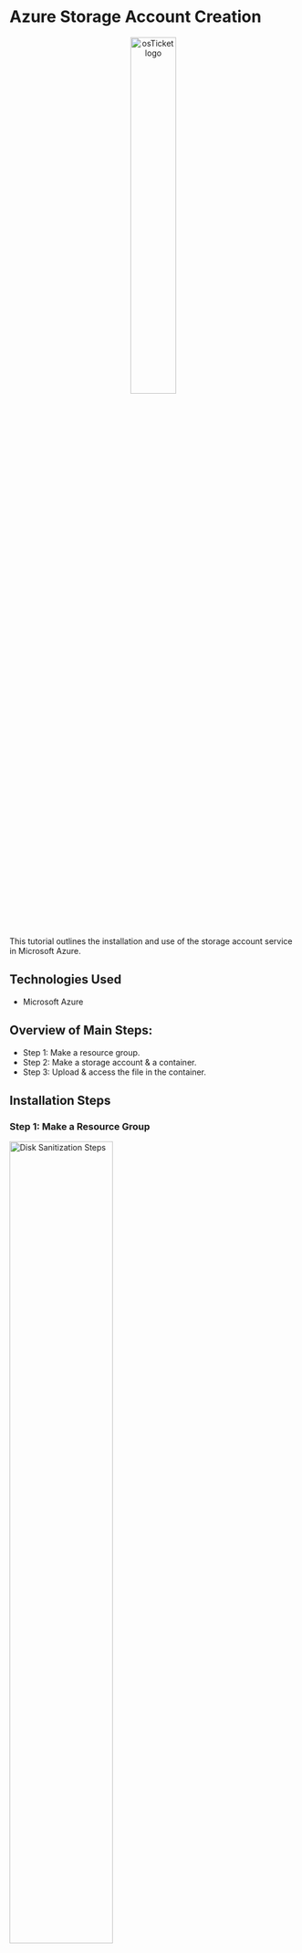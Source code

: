 # Azure Storage Account Creation
<p align="center">
<img src="https://github.com/user-attachments/assets/8eca2b6e-f70f-45cf-9129-637e7690baeb" height="40%" width="40%" alt="osTicket logo"/>
</p>

This tutorial outlines the installation and use of the storage account service in Microsoft Azure.<br />


<h2>Technologies Used</h2>

- Microsoft Azure


<h2> Overview of Main Steps:</h2>

- Step 1: Make a resource group.
- Step 2: Make a storage account & a container.
- Step 3: Upload & access the file in the container.


<h2>Installation Steps</h2>

<p>
<h3>Step 1: Make a Resource Group</h3>
<img src="https://github.com/user-attachments/assets/b21bf429-9ec1-4cbf-bb25-ad38b8624906" height="60%" width="60%" alt="Disk Sanitization Steps"/>
</p>
<p>
First, a new resource group must be made where the storage account will be placed  in.
  <br />
In the top search bar search: resource group and then in top left click "create".
  <br />
  <br />
Name the new resource group.
  <br />
Also select which subscription account to place the resource group under.
  <br />
And pick which geographic region you want the resource group in.
  <br />
</p>
________________________________________________________________________________________________________________________
<br />
<br />
<br />
<br />


<p>
<img src="https://github.com/EthanZSu/azure-storage-account/assets/168872181/bc76e72d-30d0-43c6-aa2b-0ffc7eb21f2b" height="40%" width="40%" alt="Disk Sanitization Steps"/>
</p>
<p>
(Adding organizational tags are optional). 
  <br />
Create the resource group.
</p>
________________________________________________________________________________________________________________________
<br />
<br />
<br />
<br />


<p>
<h3>Step 2: Make a storage account & a container. </h3>
<img src="https://github.com/EthanZSu/azure-storage-account/assets/168872181/38f3c83a-a1b8-4c56-860d-d6052efed8e9" height="60%" width="60%" alt="Disk Sanitization Steps"/>
</p>
<p>
In the top center search bar, search for: storage accounts. 
  <br />
Create a new storage account.
</p>
________________________________________________________________________________________________________________________
<br />
<br />
<br />
<br />


<p>
<img src="https://github.com/EthanZSu/azure-storage-account/assets/168872181/586b3b40-7db0-4883-aac2-5c893110e3ba" height="60%" width="60%" alt="Disk Sanitization Steps"/>
</p>
<p>
Select which subscription account, resource group, and geographic region you want your storage account placed in.
   <br />
Give your storage account a unique name.
   <br />
Select performance and storage redundancy settings.
   <br />
Create the storage account.
</p>
________________________________________________________________________________________________________________________
<br />
<br />
<br />
<br />


<p>
<img src="https://github.com/EthanZSu/azure-storage-account/assets/168872181/5d1ecd56-f1fb-401b-8bbc-b6c51bc9e2e6" height="60%" width="60%" alt="Disk Sanitization Steps"/>
</p>
<p>
In the top search bar search for: storage account.
  <br />
Select the storage account you made.
  <br />
On the left menu, scroll down & select "containers".
  <br />
Click the: blue plus - Container button.
  <br />
Give your container a unique name & create it.
</p>
________________________________________________________________________________________________________________________
<br />
<br />
<br />
<br />


<p>
<h3>Step 3: Upload & access the file in the container.. </h3>
<img src="https://github.com/EthanZSu/azure-storage-account/assets/168872181/5ea6483b-77c8-46e6-a45a-2e40209d6e99" height="60%" width="60%" alt="Disk Sanitization Steps"/>
</p>
<p>
Select the container you made.
  <br />
Select the top upload button.
  <br />
On the right, you can select files from your computer.
  <br />
Then select a container to place the files in.
  <br />
Finally upload.
</p>
________________________________________________________________________________________________________________________
<br />
<br />
<br />
<br />


<p>
<img src="https://github.com/EthanZSu/azure-storage-account/assets/168872181/0784bee4-c473-4638-85a2-358b1bb47f50" height="80%" width="80%" alt="Disk Sanitization Steps"/>
</p>
<p>
To access what you just uploaded:
   <br />
On the left menu scroll down and select "containers" again.
   <br />
On the right, select the container you just placed a file in.  
</p>
________________________________________________________________________________________________________________________
<br />
<br />
<br />
<br />


<p>
<img src="https://github.com/EthanZSu/azure-storage-account/assets/168872181/3f39fe62-679b-4bf8-8355-9f5d0a7a3b03" height="80%" width="80%" alt="Disk Sanitization Steps"/>
</p>
<p>
For options concerning the file you uploaded, click the three dots on the far right.
</p>
________________________________________________________________________________________________________________________
<br />
<br />
<br />
<br />
